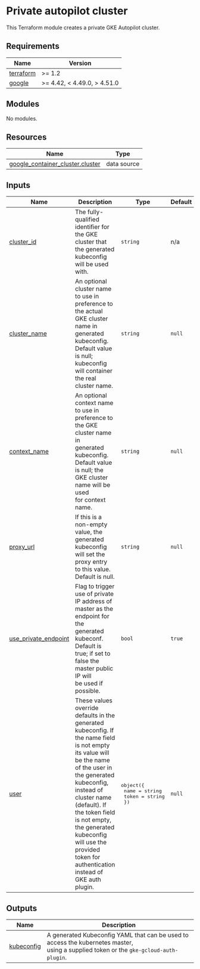 # Private autopilot cluster

This Terraform module creates a private GKE Autopilot cluster.

<!-- markdownlint-disable MD033 MD034-->
<!-- BEGINNING OF PRE-COMMIT-TERRAFORM DOCS HOOK -->
## Requirements

| Name | Version |
|------|---------|
| <a name="requirement_terraform"></a> [terraform](#requirement\_terraform) | >= 1.2 |
| <a name="requirement_google"></a> [google](#requirement\_google) | >= 4.42, < 4.49.0, > 4.51.0 |

## Modules

No modules.

## Resources

| Name | Type |
|------|------|
| [google_container_cluster.cluster](https://registry.terraform.io/providers/hashicorp/google/latest/docs/data-sources/container_cluster) | data source |

## Inputs

| Name | Description | Type | Default | Required |
|------|-------------|------|---------|:--------:|
| <a name="input_cluster_id"></a> [cluster\_id](#input\_cluster\_id) | The fully-qualified identifier for the GKE cluster that the generated kubeconfig<br>will be used with. | `string` | n/a | yes |
| <a name="input_cluster_name"></a> [cluster\_name](#input\_cluster\_name) | An optional cluster name to use in preference to the actual GKE cluster name in<br>generated kubeconfig. Default value is null; kubeconfig will container the real<br>cluster name. | `string` | `null` | no |
| <a name="input_context_name"></a> [context\_name](#input\_context\_name) | An optional context name to use in preference to the GKE cluster name in<br>generated kubeconfig. Default value is null; the GKE cluster name will be used<br>for context name. | `string` | `null` | no |
| <a name="input_proxy_url"></a> [proxy\_url](#input\_proxy\_url) | If this is a non-empty value, the generated kubeconfig will set the proxy entry<br>to this value. Default is null. | `string` | `null` | no |
| <a name="input_use_private_endpoint"></a> [use\_private\_endpoint](#input\_use\_private\_endpoint) | Flag to trigger use of private IP address of master as the endpoint for the<br>generated kubeconf. Default is true; if set to false the master public IP will<br>be used if possible. | `bool` | `true` | no |
| <a name="input_user"></a> [user](#input\_user) | These values override defaults in the generated kubeconfig. If the name field<br>is not empty its value will be the name of the user in the generated kubeconfig,<br>instead of cluster name (default). If the token field is not empty, the generated<br>kubeconfig will use the provided token for authentication instead of GKE auth<br>plugin. | <pre>object({<br>    name  = string<br>    token = string<br>  })</pre> | `null` | no |

## Outputs

| Name | Description |
|------|-------------|
| <a name="output_kubeconfig"></a> [kubeconfig](#output\_kubeconfig) | A generated Kubeconfig YAML that can be used to access the kubernetes master,<br>using a supplied token or the `gke-gcloud-auth-plugin`. |
<!-- END OF PRE-COMMIT-TERRAFORM DOCS HOOK -->
<!-- markdownlint-enable MD033 MD034 -->
